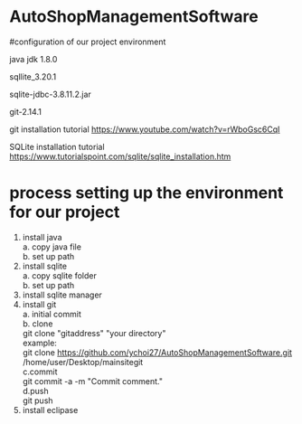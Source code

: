 # AutoShopManagementSoftware
#configuration of our project environment

java jdk 1.8.0

sqllite_3.20.1

sqlite-jdbc-3.8.11.2.jar

git-2.14.1



git installation tutorial
https://www.youtube.com/watch?v=rWboGsc6CqI

SQLite installation tutorial
https://www.tutorialspoint.com/sqlite/sqlite_installation.htm



# process setting up the environment for our project

1. install java<br />
    a. copy java file<br />
    b. set up path<br />
2. install sqlite<br />
    a. copy sqlite folder<br />
    b. set up path<br />
3. install sqlite manager<br />
4. install git<br />
    a. initial commit<br />
    b. clone<br />
        git clone "gitaddress" "your directory"<br />
        example:<br />
        git clone https://github.com/ychoi27/AutoShopManagementSoftware.git /home/user/Desktop/mainsitegit<br />
    c.commit<br />
        git commit -a -m "Commit comment."<br />
    d.push<br />
        git push<br />
5. install eclipase<br />
  
